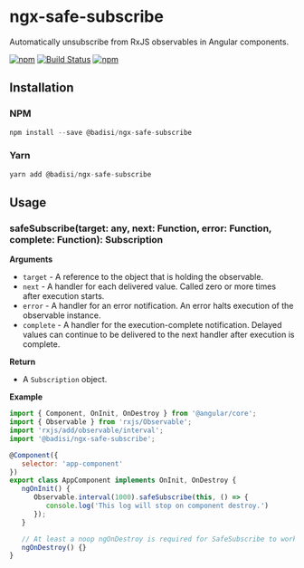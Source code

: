 # ngx-safe-subscribe

Automatically unsubscribe from RxJS observables in Angular components.

[![npm](https://img.shields.io/npm/dt/@badisi/ngx-safe-subscribe.svg)]()
[![Build Status](https://travis-ci.org/Badisi/ngx-safe-subscribe.svg?branch=master)](https://travis-ci.org/Badisi/ngx-safe-subscribe)
[![npm](https://img.shields.io/npm/l/@badisi/ngx-safe-subscribe.svg)]()


## Installation

### NPM

```js
npm install --save @badisi/ngx-safe-subscribe
```

### Yarn

```js
yarn add @badisi/ngx-safe-subscribe
```

## Usage

### safeSubscribe(target: any, next: Function, error: Function, complete: Function): Subscription

__Arguments__

* `target` - A reference to the object that is holding the observable.
* `next` - A handler for each delivered value. Called zero or more times after execution starts.
* `error` - A handler for an error notification. An error halts execution of the observable instance.
* `complete` - A handler for the execution-complete notification. Delayed values can continue to be delivered to the next handler after execution is complete.

__Return__

* A `Subscription` object.

__Example__

```js
import { Component, OnInit, OnDestroy } from '@angular/core';
import { Observable } from 'rxjs/Observable';
import 'rxjs/add/observable/interval';
import '@badisi/ngx-safe-subscribe';

@Component({
   selector: 'app-component'
})
export class AppComponent implements OnInit, OnDestroy {
   ngOnInit() {
      Observable.interval(1000).safeSubscribe(this, () => {
         console.log('This log will stop on component destroy.')
      });
   }

   // At least a noop ngOnDestroy is required for SafeSubscribe to work.
   ngOnDestroy() {}
}
```
